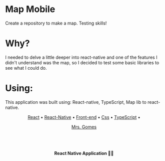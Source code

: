 # Map Mobile

Create a repository to make a map. Testing skills!

# Why?

I needed to delve a little deeper into react-native and one of the features I didn't understand was the map, so I decided to test some basic libraries to see what I could do.

# Using:

This application was built using: React-native, TypeScript, Map lib to react-native.

<p align="center">
 <a href="#">React</a> • 
 <a href="#">React-Native</a> • 
 <a href="#">Front-end</a> • 
 <a href="#">Css</a> • 
 <a href="#">TypeScript</a> •  
</p>

<p align="center">
  <a href="#autor">Mrs. Gomes</a>
</p>

<br/><br/>
<h4 align="center"> 
	 React Native Application 🚀🔥
</h4>
